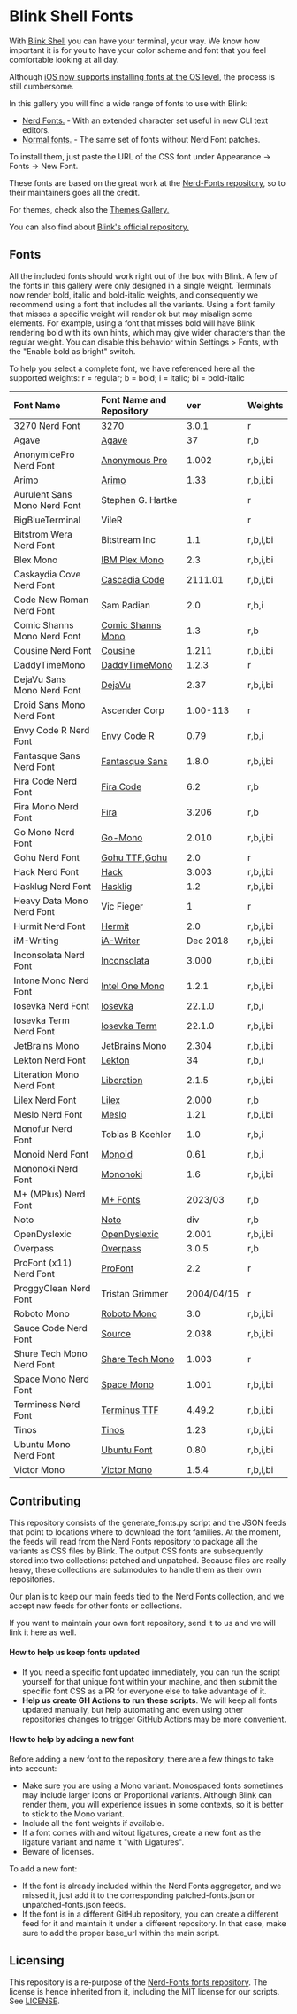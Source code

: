 # Blink Shell Fonts

With [Blink Shell](http://www.blink.sh) you can have your terminal, your way. We know how important it is for you to have your color scheme and font that you feel comfortable looking at all day.

Although [iOS now supports installing fonts at the OS level](https://9to5mac.com/2019/06/12/ios-13-how-to-use-custom-fonts-on-iphone-and-ipad/), the process is still cumbersome.

In this gallery you will find a wide range of fonts to use with Blink:
- [Nerd Fonts.](https://github.com/blinksh/patched-fonts.git) - With an extended character set useful in new CLI text editors.
- [Normal fonts.](https://github.com/blinksh/unpatched-fonts.git) - The same set of fonts without Nerd Font patches.

To install them, just paste the URL of the CSS font under Appearance -> Fonts -> New Font.

These fonts are based on the great work at the [Nerd-Fonts repository](https://github.com/ryanoasis/nerd-fonts), so to their maintainers goes all the credit.

For themes, check also the [Themes Gallery.](https://github.com/blinksh/themes)

You can also find about [Blink's official repository.](https://github.com/blinksh/blink)

## Fonts

All the included fonts should work right out of the box with Blink. A few of the fonts in this gallery were only designed in a single weight. Terminals now render bold, italic and bold-italic weights, and consequently we recommend using a font that includes all the variants. Using a font family that misses a specific weight will render ok but may misalign some elements. For example, using a font that misses bold will have Blink rendering bold with its own hints, which may give wider characters than the regular weight. You can disable this behavior within Settings > Fonts, with the "Enable bold as bright" switch.

To help you select a complete font, we have referenced here all the supported weights:
r = regular; b = bold; i = italic; bi = bold-italic

| Font Name                                        | Font Name and Repository            | ver        | Weights  |
|:-------------------------------------------------|:------------------------------------|:-----------|:---------|
| 3270 Nerd Font                          | [3270][f-3270]                      | 3.0.1      | r        |
| Agave                                  | [Agave][f-agave]                    | 37         | r,b      |
| AnonymicePro Nerd Font         | [Anonymous Pro][f-a-pro]            | 1.002      | r,b,i,bi |
| Arimo                                  | [Arimo][f-arimo]                    | 1.33       | r,b,i,bi |
| Aurulent Sans Mono Nerd Font        | Stephen G. Hartke                   |            | r        |
| BigBlueTerminal                  | VileR                               |            | r        |
| Bitstrom Wera Nerd Font            | Bitstream Inc                       | 1.1        | r,b,i,bi |
| Blex Mono                               | [IBM Plex Mono][f-ibm-plex]         | 2.3        | r,b,i,bi |
| Caskaydia Cove Nerd Font            | [Cascadia Code][f-cascadia]         | 2111.01    | r,b,i,bi |
| Code New Roman Nerd Font             | Sam Radian                          | 2.0        | r,b,i    |
| Comic Shanns Mono Nerd Font            | [Comic Shanns Mono][f-comic]        | 1.3        | r,b      |
| Cousine Nerd Font                    | [Cousine][f-cousine]                | 1.211      | r,b,i,bi |
| DaddyTimeMono                  | [DaddyTimeMono][f-daddytimemono]    | 1.2.3      | r        |
| DejaVu Sans Mono Nerd Font            | [DejaVu][f-dejavu]                  | 2.37       | r,b,i,bi |
| Droid Sans Mono Nerd Font              | Ascender Corp                       | 1.00-113   | r        |
| Envy Code R Nerd Font                   | [Envy Code R][f-envy]               | 0.79       | r,b,i    |
| Fantasque Sans Nerd Font           | [Fantasque Sans][f-fant]            | 1.8.0      | r,b,i,bi |
| Fira Code Nerd Font                | [Fira Code][f-fira-code]            | 6.2        | r,b      |
| Fira Mono Nerd Font                | [Fira][f-fira-mono]                 | 3.206      | r,b      |
| Go Mono Nerd Font                    | [Go-Mono][f-go-mono]                | 2.010      | r,b,i,bi |
| Gohu Nerd Font                          | [Gohu TTF][f-gohu2],[Gohu][f-gohu]  | 2.0        | r        |
| Hack Nerd Font                          | [Hack][f-hack]                      | 3.003      | r,b,i,bi |
| Hasklug Nerd Font                    | [Hasklig][f-hasklig]                | 1.2        | r,b,i,bi |
| Heavy Data Mono Nerd Font         | Vic Fieger                          | 1          | r        |
| Hurmit Nerd Font                      | [Hermit][f-hermit]                  | 2.0        | r,b,i,bi |
| iM-Writing                        | [iA-Writer][f-ia-writer]            | Dec 2018   | r,b,i,bi |
| Inconsolata Nerd Font            | [Inconsolata][f-inconsolata]        | 3.000      | r,b,i,bi |
| Intone Mono Nerd Font         | [Intel One Mono][f-intel-one-mono]  | 1.2.1      | r,b,i,bi |
| Iosevka Nerd Font                    | [Iosevka][f-iosevka]                | 22.1.0     | r,b,i    |
| Iosevka Term Nerd Font          | [Iosevka Term][f-iosevka]           | 22.1.0     | r,b,i,bi |
| JetBrains Mono                | [JetBrains Mono][f-jetbrains-mono]  | 2.304      | r,b,i,bi |
| Lekton Nerd Font                      | [Lekton][f-lekton]                  | 34         | r,b,i    |
| Literation Mono Nerd Font         | [Liberation][f-liberation]          | 2.1.5      | r,b,i,bi |
| Lilex Nerd Font                        | [Lilex][f-lilex]                    | 2.000      | r,b      |
| Meslo Nerd Font                        | [Meslo][f-meslo]                    | 1.21       | r,b,i,bi |
| Monofur Nerd Font                    | Tobias B Koehler                    | 1.0        | r,b,i    |
| Monoid Nerd Font                      | [Monoid][f-monoid]                  | 0.61       | r,b,i    |
| Mononoki Nerd Font                  | [Mononoki][f-mononoki]              | 1.6        | r,b,i,bi |
| M+ (MPlus) Nerd Font                   | [M+ Fonts][f-mplus]                 | 2023/03    | r,b      |
| Noto                                    | [Noto][f-noto]                      | div        | r,b      |
| OpenDyslexic                    | [OpenDyslexic][f-opendyslexic]      | 2.001      | r,b,i,bi |
| Overpass                            | [Overpass][f-overpass]              | 3.0.5      | r,b      |
| ProFont (x11) Nerd Font              | [ProFont][f-profont]                | 2.2        | r        |
| ProggyClean Nerd Font           | Tristan Grimmer                     | 2004/04/15 | r        |
| Roboto Mono                           | [Roboto Mono][f-roboto]             | 3.0        | r,b,i,bi |
| Sauce Code Nerd Font         | [Source][f-source]                  | 2.038      | r,b,i,bi |
| Shure Tech Mono Nerd Font    | [Share Tech Mono][f-share]          | 1.003      | r        |
| Space Mono Nerd Font              | [Space Mono][f-space]               | 1.001      | r,b,i,bi |
| Terminess Nerd Font                 | [Terminus TTF][f-terminus]          | 4.49.2     | r,b,i,bi |
| Tinos                                  | [Tinos][f-tinos]                    | 1.23       | r,b,i,bi |
| Ubuntu Mono Nerd Font            | [Ubuntu Font][f-ubuntu]             | 0.80       | r,b,i,bi |
| Victor Mono                           | [Victor Mono][f-victor]             | 1.5.4      | r,b,i,bi |

## Contributing
This repository consists of the generate_fonts.py script and the JSON feeds that point to locations where to download the font families. At the moment, the feeds will read from the Nerd Fonts repository to package all the variants as CSS files by Blink. The output CSS fonts are subsequently stored into two collections: patched and unpatched. Because files are really heavy, these collections are submodules to handle them as their own repositories.

Our plan is to keep our main feeds tied to the Nerd Fonts collection, and we accept new feeds for other fonts or collections.

If you want to maintain your own font repository, send it to us and we will link it here as well.

#### How to help us keep fonts updated
- If you need a specific font updated immediately, you can run the script yourself for that unique font within your machine, and then submit the specific font CSS as a PR for everyone else to take advantage of it.
- **Help us create GH Actions to run these scripts**. We will keep all fonts updated manually, but help automating and even using other repositories changes to trigger GitHub Actions may be more convenient.

#### How to help by adding a new font
Before adding a new font to the repository, there are a few things to take into account:
- Make sure you are using a Mono variant. Monospaced fonts sometimes may include larger icons or Proportional variants. Although Blink can render them, you will experience issues in some contexts, so it is better to stick to the Mono variant.
- Include all the font weights if available.
- If a font comes with and witout ligatures, create a new font as the ligature variant and name it "with Ligatures".
- Beware of licenses.

To add a new font:
- If the font is already included within the Nerd Fonts aggregator, and we missed it, just add it to the corresponding patched-fonts.json or unpatched-fonts.json feeds.
- If the font is in a different GitHub repository, you can create a different feed for it and maintain it under a different repository. In that case, make sure to add the proper base_url within the main script.


## Licensing

This repository is a re-purpose of the [Nerd-Fonts fonts repository](https://github.com/ryanoasis/nerd-fonts). The license is hence inherited from it, including the MIT license for our scripts. See [LICENSE](https://github.com/ryanoasis/nerd-fonts/blob/-/LICENSE).

<!--
Font repos
-->

[f-3270]:https://github.com/rbanffy/3270font
[f-agave]:https://github.com/agarick/agave
[f-a-pro]:https://www.marksimonson.com/fonts/view/anonymous-pro
[f-arimo]:https://github.com/googlefonts/Arimo
[f-cascadia]:https://github.com/microsoft/cascadia-code
[f-cousine]:https://fonts.google.com/specimen/Cousine
[f-comic]:https://github.com/jesusmgg/comic-shanns-mono
[f-daddytimemono]:https://github.com/BourgeoisBear/DaddyTimeMono
[f-dejavu]:https://github.com/dejavu-fonts/dejavu-fonts
[f-envy]:https://github.com/damieng/envy-code-r
[f-fant]:https://github.com/belluzj/fantasque-sans
[f-fira-code]:https://github.com/tonsky/FiraCode
[f-fira-mono]:https://github.com/mozilla/Fira
[f-gohu2]:https://github.com/koemaeda/gohufont-ttf
[f-gohu]:http://font.gohu.org/
[f-go-mono]:https://go.googlesource.com/image/+/master/font/gofont/ttfs/
[f-hack]:https://github.com/chrissimpkins/Hack
[f-hasklig]:https://github.com/i-tu/Hasklig
[f-hermit]:https://pcaro.es/hermit
[f-ia-writer]:https://github.com/iaolo/iA-Fonts
[f-ibm-plex]:https://github.com/IBM/plex
[f-inconsolata]:https://github.com/googlefonts/Inconsolata
[f-inconsolatago]:https://levien.com/type/myfonts/inconsolata.html
[f-inconsolatalgc]:https://github.com/MihailJP/Inconsolata-LGC
[f-intel-one-mono]:https://github.com/intel/intel-one-mono
[f-iosevka]:https://github.com/be5invis/Iosevka
[f-jetbrains-mono]:https://github.com/JetBrains/JetBrainsMono
[f-lekton]:https://fonts.google.com/specimen/Lekton
[f-liberation]:https://github.com/liberationfonts/liberation-fonts
[f-lilex]:https://github.com/mishamyrt/Lilex
[f-meslo]:https://github.com/andreberg/Meslo-Font
[f-monoid]:https://github.com/larsenwork/monoid
[f-mononoki]:https://madmalik.github.io/mononoki
[f-mplus]:https://mplusfonts.github.io
[f-noto]:https://fonts.google.com/noto
[f-opendyslexic]:https://github.com/antijingoist/open-dyslexic
[f-overpass]:http://overpassfont.org
[f-profont]:https://tobiasjung.name/profont
[f-roboto]:https://fonts.google.com/specimen/Roboto+Mono
[f-share]:https://fonts.google.com/specimen/Share+Tech+Mono
[f-source]:https://github.com/adobe-fonts/source-code-pro
[f-space]:https://fonts.google.com/specimen/Space+Mono
[f-terminus]:http://terminus-font.sourceforge.net
[f-tinos]:https://fonts.google.com/specimen/Tinos
[f-ubuntu]:http://font.ubuntu.com
[f-victor]:https://github.com/rubjo/victor-mono
